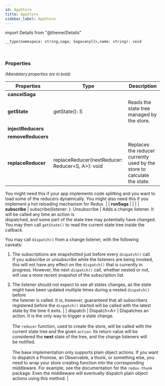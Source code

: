 ```yaml
---
id: AppStore
title: AppStore
sidebar_label: AppStore
---
```


import Details from "@theme/Details"


```tsx
__type(namespace: string,saga: Saga<any[]>,name: string): void
```
<br/>



### Properties

<font size="2"><i>(Mandatory properties are in bold)</i></font>

| Properties | Type | Description |
| --------- | ---- | ----------- |
| **cancelSaga** |  |  |
| **getState** | getState(): S | Reads the state tree managed by the store. |
| **injectReducers** |  |  |
| **removeReducers** |  |  |
| **replaceReducer** | replaceReducer(nextReducer: Reducer<S, A\>): void | Replaces the reducer currently used by the store to calculate the state.

You might need this if your app implements code splitting and you want to  
load some of the reducers dynamically. You might also need this if you  
implement a hot reloading mechanism for Redux. |
| **runSaga** |  |  |
| **subscribe** | subscribe(listener: ): Unsubscribe | Adds a change listener. It will be called any time an action is  
dispatched, and some part of the state tree may potentially have changed.  
You may then call `getState()` to read the current state tree inside the  
callback.

You may call `dispatch()` from a change listener, with the following  
caveats:

1. The subscriptions are snapshotted just before every `dispatch()` call.  
If you subscribe or unsubscribe while the listeners are being invoked,  
this will not have any effect on the `dispatch()` that is currently in  
progress. However, the next `dispatch()` call, whether nested or not,  
will use a more recent snapshot of the subscription list.

2. The listener should not expect to see all states changes, as the state  
might have been updated multiple times during a nested `dispatch()` before  
the listener is called. It is, however, guaranteed that all subscribers  
registered before the `dispatch()` started will be called with the latest  
state by the time it exits. |
| dispatch | Dispatch<A\> | Dispatches an action. It is the only way to trigger a state change.<br/><br/>The <code>reducer</code> function, used to create the store, will be called with the<br/>current state tree and the given <code>action</code>. Its return value will be<br/>considered the **next** state of the tree, and the change listeners will<br/>be notified.<br/><br/>The base implementation only supports plain object actions. If you want<br/>to dispatch a Promise, an Observable, a thunk, or something else, you<br/>need to wrap your store creating function into the corresponding<br/>middleware. For example, see the documentation for the <code>redux-thunk</code><br/>package. Even the middleware will eventually dispatch plain object<br/>actions using this method. |


